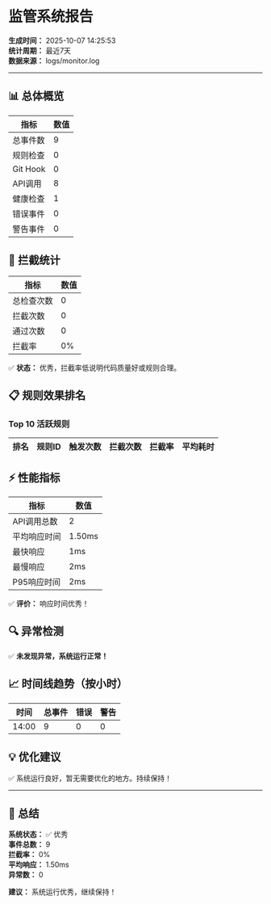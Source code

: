# 监管系统报告

**生成时间：** 2025-10-07 14:25:53  
**统计周期：** 最近7天  
**数据来源：** logs/monitor.log  

---

## 📊 总体概览

| 指标 | 数值 |
|------|------|
| 总事件数 | 9 |
| 规则检查 | 0 |
| Git Hook | 0 |
| API调用 | 8 |
| 健康检查 | 1 |
| 错误事件 | 0 |
| 警告事件 | 0 |

## 🎯 拦截统计

| 指标 | 数值 |
|------|------|
| 总检查次数 | 0 |
| 拦截次数 | 0 |
| 通过次数 | 0 |
| 拦截率 | 0% |

✅ **状态：** 优秀，拦截率低说明代码质量好或规则合理。

## 📋 规则效果排名

### Top 10 活跃规则

| 排名 | 规则ID | 触发次数 | 拦截次数 | 拦截率 | 平均耗时 |
|------|--------|---------|---------|--------|----------|

## ⚡ 性能指标

| 指标 | 数值 |
|------|------|
| API调用总数 | 2 |
| 平均响应时间 | 1.50ms |
| 最快响应 | 1ms |
| 最慢响应 | 2ms |
| P95响应时间 | 2ms |

✅ **评价：** 响应时间优秀！

## 🔍 异常检测

✅ **未发现异常，系统运行正常！**

## 📈 时间线趋势（按小时）

| 时间 | 总事件 | 错误 | 警告 |
|------|--------|------|------|
| 14:00 | 9 | 0 | 0 |

## 💡 优化建议

✅ 系统运行良好，暂无需要优化的地方。持续保持！

---

## 📝 总结

**系统状态：** ✅ 优秀  
**事件总数：** 9  
**拦截率：** 0%  
**平均响应：** 1.50ms  
**异常数：** 0  

**建议：** 系统运行优秀，继续保持！
